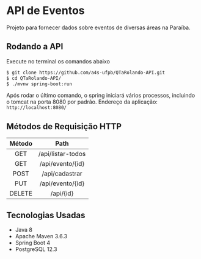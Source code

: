 # API de Eventos

Projeto para fornecer dados sobre eventos de diversas áreas na Paraíba.

## Rodando a API

Execute no terminal os comandos abaixo
```sh
$ git clone https://github.com/a4s-ufpb/QTaRolando-API.git
$ cd QTaRolando-API/
$ ./mvnw spring-boot:run
```
Após rodar o último comando, o spring iniciará vários processos, incluindo o tomcat na porta 8080 por padrão.
Endereço da aplicação: ```http://localhost:8080/```

## Métodos de Requisição HTTP

| Método |                Path                |
|:------:|:----------------------------------:|
|   GET  |          /api/listar-todos         |
|   GET  |          /api/evento/{id}          |
|  POST  |           /api/cadastrar           |
|   PUT  |          /api/evento/{id}          |
| DELETE |              /api/{id}             |

## Tecnologias Usadas

- Java 8 
- Apache Maven 3.6.3
- Spring Boot 4
- PostgreSQL 12.3

